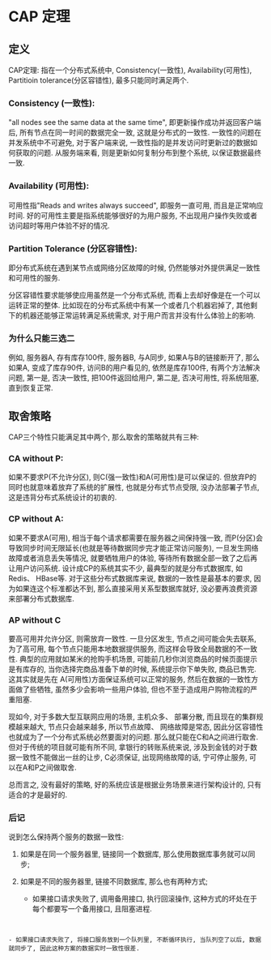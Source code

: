 <!--
Created: Mon Aug 26 2019 15:21:01 GMT+0800 (China Standard Time)
Modified: Mon Aug 26 2019 15:21:01 GMT+0800 (China Standard Time)
-->
# CAP 定理

## 定义

CAP定理: 指在一个分布式系统中, Consistency(一致性), Availability(可用性), Partitioin tolerance(分区容错性), 最多只能同时满足两个.

### Consistency (一致性):

"all nodes see the same data at the same time", 即更新操作成功并返回客户端后, 所有节点在同一时间的数据完全一致, 这就是分布式的一致性. 一致性的问题在并发系统中不可避免, 对于客户端来说, 一致性指的是并发访问时更新过的数据如何获取的问题. 从服务端来看, 则是更新如何复制分布到整个系统, 以保证数据最终一致. 

### Availability (可用性):

可用性指"Reads and writes always succeed", 即服务一直可用, 而且是正常响应时间. 好的可用性主要是指系统能够很好的为用户服务, 不出现用户操作失败或者访问超时等用户体验不好的情况. 

### Partition Tolerance (分区容错性):

即分布式系统在遇到某节点或网络分区故障的时候, 仍然能够对外提供满足一致性和可用性的服务. 

分区容错性要求能够使应用虽然是一个分布式系统, 而看上去却好像是在一个可以运转正常的整体. 比如现在的分布式系统中有某一个或者几个机器宕掉了, 其他剩下的机器还能够正常运转满足系统需求, 对于用户而言并没有什么体验上的影响. 

### 为什么只能三选二

例如, 服务器A, 存有库存100件, 服务器B, 与A同步, 如果A与B的链接断开了, 那么如果A, 变成了库存90件, 访问B的用户看见的, 依然是库存100件, 有两个方法解决问题, 第一是, 否决一致性, 把100件返回给用户, 第二是, 否决可用性, 将系统阻塞, 直到恢复正常.

## 取舍策略

CAP三个特性只能满足其中两个, 那么取舍的策略就共有三种:

### CA without P:

如果不要求P(不允许分区), 则C(强一致性)和A(可用性)是可以保证的. 但放弃P的同时也就意味着放弃了系统的扩展性, 也就是分布式节点受限, 没办法部署子节点, 这是违背分布式系统设计的初衷的. 

### CP without A:

如果不要求A(可用), 相当于每个请求都需要在服务器之间保持强一致, 而P(分区)会导致同步时间无限延长(也就是等待数据同步完才能正常访问服务), 一旦发生网络故障或者消息丢失等情况, 就要牺牲用户的体验, 等待所有数据全部一致了之后再让用户访问系统. 设计成CP的系统其实不少, 最典型的就是分布式数据库, 如Redis、 HBase等. 对于这些分布式数据库来说, 数据的一致性是最基本的要求, 因为如果连这个标准都达不到, 那么直接采用关系型数据库就好, 没必要再浪费资源来部署分布式数据库. 

### AP without C

要高可用并允许分区, 则需放弃一致性. 一旦分区发生, 节点之间可能会失去联系, 为了高可用, 每个节点只能用本地数据提供服务, 而这样会导致全局数据的不一致性. 典型的应用就如某米的抢购手机场景, 可能前几秒你浏览商品的时候页面提示是有库存的, 当你选择完商品准备下单的时候, 系统提示你下单失败, 商品已售完. 这其实就是先在 A(可用性)方面保证系统可以正常的服务, 然后在数据的一致性方面做了些牺牲, 虽然多少会影响一些用户体验, 但也不至于造成用户购物流程的严重阻塞. 

现如今, 对于多数大型互联网应用的场景, 主机众多、 部署分散, 而且现在的集群规模越来越大, 节点只会越来越多, 所以节点故障、 网络故障是常态, 因此分区容错性也就成为了一个分布式系统必然要面对的问题. 那么就只能在C和A之间进行取舍. 但对于传统的项目就可能有所不同, 拿银行的转账系统来说, 涉及到金钱的对于数据一致性不能做出一丝的让步, C必须保证, 出现网络故障的话, 宁可停止服务, 可以在A和P之间做取舍. 

总而言之, 没有最好的策略, 好的系统应该是根据业务场景来进行架构设计的, 只有适合的才是最好的. 

### 后记

说到怎么保持两个服务的数据一致性:

1. 如果是在同一个服务器里, 链接同一个数据库, 那么使用数据库事务就可以同步; 

2. 如果是不同的服务器里, 链接不同数据库, 那么也有两种方式; 

    - 如果接口请求失败了, 调用备用接口, 执行回滚操作, 这种方式的坏处在于每个都要写一个备用接口, 且阻塞进程.

``` js

```

``` js

```

    - 如果接口请求失败了, 将接口服务放到一个队列里, 不断循环执行, 当队列空了以后, 数据就同步了, 因此这种方案的数据实时一致性很差.

``` js

```

